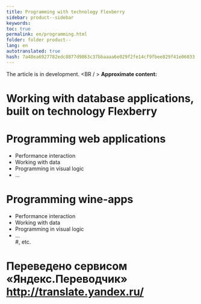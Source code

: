```yaml
--- 
title: Programming with technology Flexberry 
sidebar: product--sidebar 
keywords: 
toc: true 
permalink: en/programming.html 
folder: folder product-- 
lang: en 
autotranslated: true 
hash: 7a48ea6927782edc8877d9863c37bbaaaa6e029f2fe14cf9fbee829f41e06033 
--- 
```


The article is in development. 
<BR / > 
__Approximate content:__<BR> 
# Working with database applications, built on technology Flexberry 
# Programming web applications<BR> 
* Performance interaction<BR> 
* Working with data<BR> 
* Programming in visual logic<BR> 
* ...<BR> 
# Programming wine-apps<BR> 
* Performance interaction<BR> 
* Working with data<BR> 
* Programming in visual logic<BR> 
* ...<BR> 
#, etc.<BR>


 # Переведено сервисом «Яндекс.Переводчик» http://translate.yandex.ru/